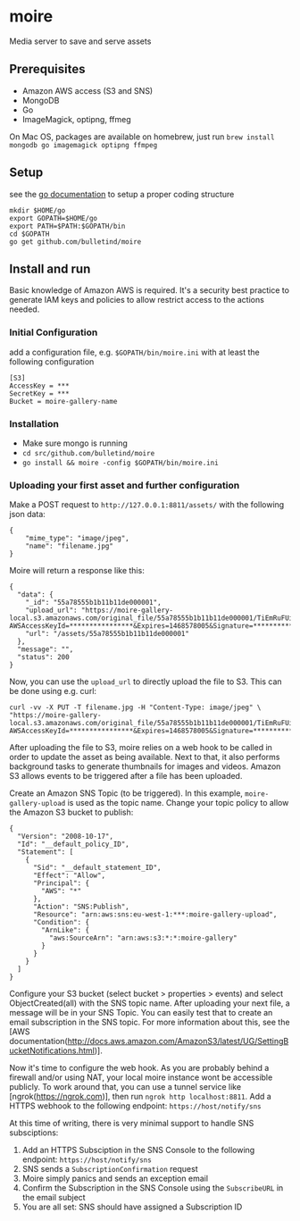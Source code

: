 # moire
Media server to save and serve assets

## Prerequisites

* Amazon AWS access (S3 and SNS)
* MongoDB
* Go
* ImageMagick, optipng, ffmeg 

On Mac OS, packages are available on homebrew, just run `brew install mongodb go imagemagick optipng ffmpeg`

## Setup
see the [go documentation](http://golang.org/doc/code.html) to setup a proper coding structure

```
mkdir $HOME/go
export GOPATH=$HOME/go
export PATH=$PATH:$GOPATH/bin
cd $GOPATH
go get github.com/bulletind/moire
```

## Install and run

Basic knowledge of Amazon AWS is required. It's a security best practice to generate IAM keys and policies to allow restrict access to the actions needed.

### Initial Configuration

add a configuration file, e.g. `$GOPATH/bin/moire.ini` with at least the following configuration

```
[S3]
AccessKey = ***
SecretKey = ***
Bucket = moire-gallery-name
```

### Installation

* Make sure mongo is running
* `cd src/github.com/bulletind/moire`
* `go install && moire -config $GOPATH/bin/moire.ini`


### Uploading your first asset and further configuration

Make a POST request to `http://127.0.0.1:8811/assets/` with the following json data:

```
{
    "mime_type": "image/jpeg",
    "name": "filename.jpg"
}
```

Moire will return a response like this:

```
{
  "data": {
    "_id": "55a78555b1b11b11de000001",
    "upload_url": "https://moire-gallery-local.s3.amazonaws.com/original_file/55a78555b1b11b11de000001/TiEmRuFUij/filename.jpg?AWSAccessKeyId=****************&Expires=1468578005&Signature=****************",
    "url": "/assets/55a78555b1b11b11de000001"
  },
  "message": "",
  "status": 200
}
```

Now, you can use the `upload_url` to directly upload the file to S3. This can be done using e.g. curl:

```
curl -vv -X PUT -T filename.jpg -H "Content-Type: image/jpeg" \ 
"https://moire-gallery-local.s3.amazonaws.com/original_file/55a78555b1b11b11de000001/TiEmRuFUij/filename.jpg?AWSAccessKeyId=****************&Expires=1468578005&Signature=****************"
```

After uploading the file to S3, moire relies on a web hook to be called in order to update the asset as being available. Next to that, it also performs background tasks to generate thumbnails for images and videos. Amazon S3 allows events to be triggered after a file has been uploaded.

Create an Amazon SNS Topic (to be triggered). In this example, `moire-gallery-upload` is used as the topic name. Change your topic policy to allow the Amazon S3 bucket to publish:

```
{
  "Version": "2008-10-17",
  "Id": "__default_policy_ID",
  "Statement": [
    {
      "Sid": "__default_statement_ID",
      "Effect": "Allow",
      "Principal": {
        "AWS": "*"
      },
      "Action": "SNS:Publish",
      "Resource": "arn:aws:sns:eu-west-1:***:moire-gallery-upload",
      "Condition": {
        "ArnLike": {
          "aws:SourceArn": "arn:aws:s3:*:*:moire-gallery"
        }
      }
    }
  ]
}
```

Configure your S3 bucket (select bucket > properties > events) and select ObjectCreated(all) with the SNS topic name. After uploading your next file, a message will be in your SNS Topic. You can easily test that to create an email subscription in the SNS topic. For more information about this, see the [AWS documentation(http://docs.aws.amazon.com/AmazonS3/latest/UG/SettingBucketNotifications.html)].

Now it's time to configure the web hook. As you are probably behind a firewall and/or using NAT, your local moire instance wont be accessible publicly. To work around that, you can use a tunnel service like [ngrok(https://ngrok.com)], then run `ngrok http localhost:8811`. Add a HTTPS webhook to the following endpoint: `https://host/notify/sns`

At this time of writing, there is very minimal support to handle SNS subsciptions:

1. Add an HTTPS Subsciption in the SNS Console to the following endpoint: `https://host/notify/sns`
2. SNS sends a `SubscriptionConfirmation` request
3. Moire simply panics and sends an exception email
4. Confirm the Subscription in the SNS Console using the `SubscribeURL` in the email subject
5. You are all set: SNS should have assigned a Subscription ID
